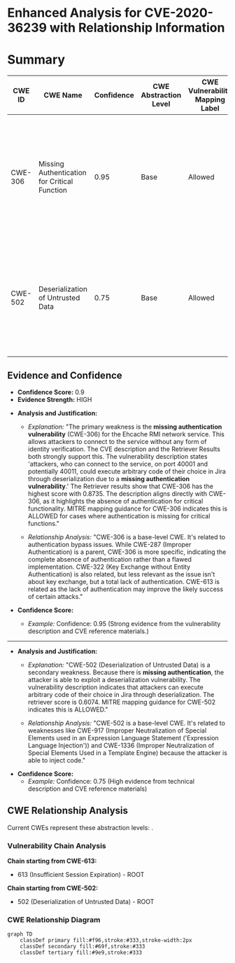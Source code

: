 # Enhanced Analysis for CVE-2020-36239 with Relationship Information

# Summary
| CWE ID | CWE Name | Confidence | CWE Abstraction Level | CWE Vulnerability Mapping Label | CWE-Vulnerability Mapping Notes |
|---|---|---|---|---|---|
| CWE-306 | Missing Authentication for Critical Function | 0.95 | Base | Allowed | The vulnerability stems from a **missing authentication vulnerability** for the Ehcache RMI network service, allowing attackers to execute arbitrary code. |
| CWE-502 | Deserialization of Untrusted Data | 0.75 | Base | Allowed | The **deserialization** vulnerability is a direct consequence of the missing authentication, allowing attackers to inject malicious serialized objects. |

## Evidence and Confidence

*   **Confidence Score:** 0.9
*   **Evidence Strength:** HIGH

- **Analysis and Justification:**  
  - *Explanation:* "The primary weakness is the **missing authentication vulnerability** (CWE-306) for the Ehcache RMI network service. This allows attackers to connect to the service without any form of identity verification. The CVE description and the Retriever Results both strongly support this. The vulnerability description states 'attackers, who can connect to the service, on port 40001 and potentially 40011, could execute arbitrary code of their choice in Jira through deserialization due to a **missing authentication vulnerability**.' The Retriever results show that CWE-306 has the highest score with 0.8735. The description aligns directly with CWE-306, as it highlights the absence of authentication for critical functionality. MITRE mapping guidance for CWE-306 indicates this is ALLOWED for cases where authentication is missing for critical functions."

  - *Relationship Analysis:* "CWE-306 is a base-level CWE. It's related to authentication bypass issues. While CWE-287 (Improper Authentication) is a parent, CWE-306 is more specific, indicating the complete absence of authentication rather than a flawed implementation. CWE-322 (Key Exchange without Entity Authentication) is also related, but less relevant as the issue isn't about key exchange, but a total lack of authentication. CWE-613 is related as the lack of authentication may improve the likely success of certain attacks."

- **Confidence Score:**  
  - *Example:* Confidence: 0.95 (Strong evidence from the vulnerability description and CVE reference materials.)

---
- **Analysis and Justification:**  
  - *Explanation:* "CWE-502 (Deserialization of Untrusted Data) is a secondary weakness. Because there is **missing authentication**, the attacker is able to exploit a deserialization vulnerability. The vulnerability description indicates that attackers can execute arbitrary code of their choice in Jira through deserialization. The retriever score is 0.6074. MITRE mapping guidance for CWE-502 indicates this is ALLOWED."
  
  - *Relationship Analysis:* "CWE-502 is a base-level CWE. It's related to weaknesses like CWE-917 (Improper Neutralization of Special Elements used in an Expression Language Statement ('Expression Language Injection')) and CWE-1336 (Improper Neutralization of Special Elements Used in a Template Engine) because the attacker is able to inject code."
- **Confidence Score:**  
  - *Example:* Confidence: 0.75 (High evidence from technical description and CVE reference materials)


## CWE Relationship Analysis

Current CWEs represent these abstraction levels: .


### Vulnerability Chain Analysis

**Chain starting from CWE-613:**
- 613 (Insufficient Session Expiration) - ROOT


**Chain starting from CWE-502:**
- 502 (Deserialization of Untrusted Data) - ROOT



### CWE Relationship Diagram

```mermaid
graph TD
    classDef primary fill:#f96,stroke:#333,stroke-width:2px
    classDef secondary fill:#69f,stroke:#333
    classDef tertiary fill:#9e9,stroke:#333
```
